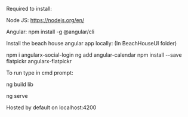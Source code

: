 Required to install:

Node JS: https://nodejs.org/en/

Angular: npm install -g @angular/cli

Install the beach house angular app locally: (In BeachHouseUI folder)

npm i angularx-social-login
ng add angular-calendar
npm install --save flatpickr angularx-flatpickr

To run type in cmd prompt:

ng build lib

ng serve

Hosted by default on localhost:4200
